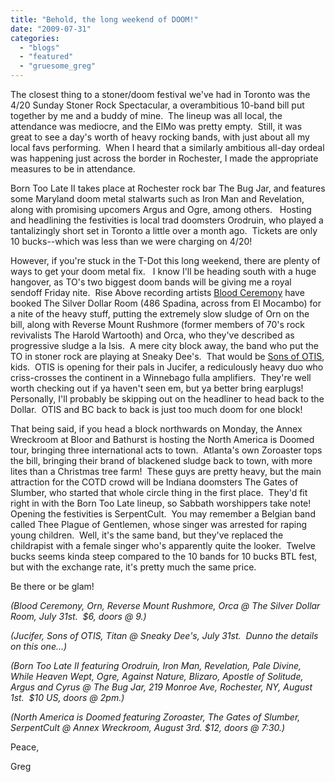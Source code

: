 ```yaml
---
title: "Behold, the long weekend of DOOM!"
date: "2009-07-31"
categories: 
  - "blogs"
  - "featured"
  - "gruesome_greg"
---
```


The closest thing to a stoner/doom festival we've had in Toronto was the 4/20 Sunday Stoner Rock Spectacular, a overambitious 10-band bill put together by me and a buddy of mine.  The lineup was all local, the attendance was mediocre, and the ElMo was pretty empty.  Still, it was great to see a day's worth of heavy rocking bands, with just about all my local favs performing.  When I heard that a similarly ambitious all-day ordeal was happening just across the border in Rochester, I made the appropriate measures to be in attendance.

Born Too Late II takes place at Rochester rock bar The Bug Jar, and features some Maryland doom metal stalwarts such as Iron Man and Revelation, along with promising upcomers Argus and Ogre, among others.   Hosting and headlining the festivities is local trad doomsters Orodruin, who played a tantalizingly short set in Toronto a little over a month ago.  Tickets are only 10 bucks--which was less than we were charging on 4/20!

However, if you're stuck in the T-Dot this long weekend, there are plenty of ways to get your doom metal fix.   I know I'll be heading south with a huge hangover, as TO's two biggest doom bands will be giving me a royal sendoff Friday nite.  Rise Above recording artists [Blood Ceremony](http://www.myspace.com/bloodceremony) have booked The Silver Dollar Room (486 Spadina, across from El Mocambo) for a nite of the heavy stuff, putting the extremely slow sludge of Orn on the bill, along with Reverse Mount Rushmore (former members of 70's rock revivalists The Harold Wartooth) and Orca, who they've described as progressive sludge a la Isis.  A mere city block away, the band who put the TO in stoner rock are playing at Sneaky Dee's.  That would be [Sons of OTIS](http://profile.myspace.com/index.cfm?fuseaction=user.viewprofile&friendID=29701918), kids.  OTIS is opening for their pals in Jucifer, a rediculously heavy duo who criss-crosses the continent in a Winnebago fulla amplifiers.  They're well worth checking out if ya haven't seen em, but ya better bring earplugs!  Personally, I'll probably be skipping out on the headliner to head back to the Dollar.  OTIS and BC back to back is just too much doom for one block!

That being said, if you head a block northwards on Monday, the Annex Wreckroom at Bloor and Bathurst is hosting the North America is Doomed tour, bringing three international acts to town.  Atlanta's own Zoroaster tops the bill, bringing their brand of blackened sludge back to town, with more lites than a Christmas tree farm!  These guys are pretty heavy, but the main attraction for the COTD crowd will be Indiana doomsters The Gates of Slumber, who started that whole circle thing in the first place.  They'd fit right in with the Born Too Late lineup, so Sabbath worshippers take note!  Opening the festivities is SerpentCult.  You may remember a Belgian band called Thee Plague of Gentlemen, whose singer was arrested for raping young children.  Well, it's the same band, but they've replaced the childrapist with a female singer who's apparently quite the looker.  Twelve bucks seems kinda steep compared to the 10 bands for 10 bucks BTL fest, but with the exchange rate, it's pretty much the same price.

Be there or be glam!

_(Blood Ceremony, Orn, Reverse Mount Rushmore, Orca @ The Silver Dollar Room, July 31st.  $6, doors @ 9.)_

_(Jucifer, Sons of OTIS, Titan @ Sneaky Dee's, July 31st.  Dunno the details on this one...)_

_(Born Too Late II featuring Orodruin, Iron Man, Revelation, Pale Divine, While Heaven Wept, Ogre, Against Nature, Blizaro, Apostle of Solitude, Argus and Cyrus @ The Bug Jar, 219 Monroe Ave, Rochester, NY, August 1st.  $10 US, doors @ 2pm.)_

_(North America is Doomed featuring Zoroaster, The Gates of Slumber, SerpentCult @ Annex Wreckroom, August 3rd. $12, doors @ 7:30.)_

Peace,

Greg
